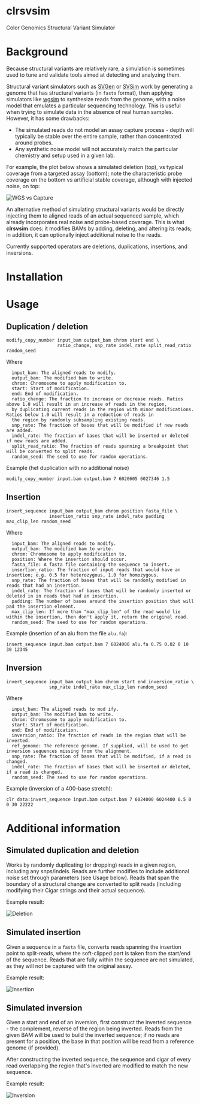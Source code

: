 # clrsvsim
Color Genomics Structural Variant Simulator

# Background
Because structural variants are relatively rare, a simulation is sometimes used to tune and validate tools aimed at detecting and analyzing them.

Structural variant simulators such as [SVGen](http://svgen.openbioinformatics.org/en/latest/) or [SVSim](https://github.com/GregoryFaust/SVsim) work by generating a genome that has structural variants (in `fasta` format), then applying simulators like [wgsim](https://github.com/lh3/wgsim) to synthesize reads from the genome, with a noise model that emulates a particular sequencing technology. This is useful when trying to simulate data in the absence of real human samples. However, it has some drawbacks:
- The simulated reads do not model an assay capture process - depth will typically be stable over the entire sample, rather than concentrated around probes.
- Any synthetic noise model will not accurately match the particular chemistry and setup used in a given lab.

For example, the plot below shows a simulated deletion (top), vs typical coverage from a targeted assay (bottom); note the characteristic probe coverage on the bottom vs artificial stable coverage, although with injected noise, on top:

![WGS vs Capture](images/simulator1.png)

An alternative method of simulating structural variants would be directly injecting them to aligned reads of an actual sequenced sample, which already incorporates real noise and probe-based coverage. This is what **clrsvsim** does: it modifies BAMs by adding, deleting, and altering its reads; in addition, it can optionally inject additional noise to the reads. 

Currently supported operators are deletions, duplications, insertions, and inversions.

# Installation 

# Usage

## Duplication / deletion
```
modify_copy_number input_bam output_bam chrom start end \
                   ratio_change, snp_rate indel_rate split_read_ratio random_seed
```
Where
```
  input_bam: The aligned reads to modify.
  output_bam: The modified bam to write.
  chrom: Chromosome to apply modification to.
  start: Start of modification.
  end: End of modification.
  ratio_change: The fraction to increase or decrease reads. Ratios above 1.0 will result in an increase of reads in the region,
  by duplicating current reads in the region with minor modifications. Ratios below 1.0 will result in a reduction of reads in
  the region by randomly subsampling existing reads.
  snp_rate: The fraction of bases that will be modified if new reads are added.
  indel_rate: The fraction of bases that will be inserted or deleted if new reads are added.
  split_read_ratio: The fraction of reads spanning a breakpoint that will be converted to split reads.
  random_seed: The seed to use for random operations.
```
Example (het duplication with no additional noise)
```
modify_copy_number input.bam output.bam 7 6020605 6027346 1.5
```

## Insertion
```
insert_sequence input_bam output_bam chrom position fasta_file \
                insertion_ratio snp_rate indel_rate padding max_clip_len random_seed
```
Where
```
  input_bam: The aligned reads to modify.
  output_bam: The modified bam to write.
  chrom: Chromosome to apply modification to.
  position: Where the insertion should occur.
  fasta_file: A fasta file containing the sequence to insert.
  insertion_ratio: The fraction of input reads that would have an insertion; e.g. 0.5 for heterozygous, 1.0 for homozygous.
  snp_rate: The fraction of bases that will be randomly modified in reads that had an insertion.
  indel_rate: The fraction of bases that will be randomly inserted or deleted in in reads that had an insertion.
  padding: The number of bases around the insertion position that will pad the insertion element.
  max_clip_len: If more than "max_clip_len" of the read would lie within the insertion, then don't apply it, return the original read.
  random_seed: The seed to use for random operations.
```
Example (insertion of an alu from the file `alu.fa`):
```
insert_sequence input.bam output.bam 7 6024000 alu.fa 0.75 0.02 0 10 30 12345
```

## Inversion
```
invert_sequence input_bam output_bam chrom start end inversion_ratio \
                snp_rate indel_rate max_clip_len random_seed
```
Where
```
  input_bam: The aligned reads to mod ify.
  output_bam: The modified bam to write.
  chrom: Chromosome to apply modification to.
  start: Start of modification.
  end: End of modification.
  inversion_ratio: The fraction of reads in the region that will be inverted.
  ref_genome: The reference genome. If supplied, will be used to get inversion sequences missing from the alignment.
  snp_rate: The fraction of bases that will be modified, if a read is changed.
  indel_rate: The fraction of bases that will be inserted or deleted, if a read is changed.
  random_seed: The seed to use for random operations.
```
Example (inversion of a 400-base stretch):
```
clr data:invert_sequence input.bam output.bam 7 6024000 6024400 0.5 0 0 30 22222
```

# Additional information

## Simulated duplication and deletion

Works by randomly duplicating (or dropping) reads in a given region, including any snps/indels. Reads are further modifies to include additional noise set through parameters (see Usage below). Reads that span the boundary of a structural change are converted to split reads (including modifying their Cigar strings and their actual sequence).

Example result:

![Deletion](images/simulator2.png)

## Simulated insertion

Given a sequence in a `fasta` file, converts reads spanning the insertion point to split-reads, where the soft-clipped part is taken from the start/end of the sequence. Reads that are fully within the sequence are not simulated, as they will not be captured with the original assay.

Example result:

![Insertion](images/simulator3.png)

## Simulated inversion

Given a start and end of an inversion, first construct the inverted sequence - the complement, reverse of the region being inverted. Reads from the given BAM will be used to build the inverted sequence; if no reads are present for a position, the base in that position will be read from a reference genome (if provided).

After constructing the inverted sequence, the sequence and cigar of every read overlapping the region that's inverted are modified to match the new sequence.

Example result:

![Inversion](images/simulator4.png)




